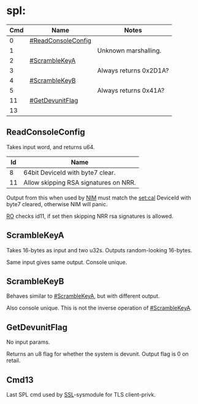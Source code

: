 # spl:

| Cmd | Name                                                 | Notes                  |
| --- | ---------------------------------------------------- | ---------------------- |
| 0   | [\#ReadConsoleConfig](#ReadConsoleConfig "wikilink") |                        |
| 1   |                                                      | Unknown marshalling.   |
| 2   | [\#ScrambleKeyA](#ScrambleKeyA "wikilink")           |                        |
| 3   |                                                      | Always returns 0x2D1A? |
| 4   | [\#ScrambleKeyB](#ScrambleKeyB "wikilink")           |                        |
| 5   |                                                      | Always returns 0x41A?  |
| 11  | [\#GetDevunitFlag](#GetDevunitFlag "wikilink")       |                        |
| 13  |                                                      |                        |

## ReadConsoleConfig

Takes input word, and returns u64.

| Id | Name                                  |
| -- | ------------------------------------- |
| 8  | 64bit DeviceId with byte7 clear.      |
| 11 | Allow skipping RSA signatures on NRR. |

Output from this when used by [NIM](NIM%20services.md "wikilink") must
match the [set:cal](Settings%20services.md "wikilink") DeviceId with
byte7 cleared, otherwise NIM will panic.

[RO](Loader%20services.md "wikilink") checks id11, if set then skipping
NRR rsa signatures is allowed.

## ScrambleKeyA

Takes 16-bytes as input and two u32s. Outputs random-looking 16-bytes.

Same input gives same output. Console unique.

## ScrambleKeyB

Behaves similar to [\#ScrambleKeyA](#ScrambleKeyA "wikilink"), but with
different output.

Also console unique. This is not the inverse operation of
[\#ScrambleKeyA](#ScrambleKeyA "wikilink").

## GetDevunitFlag

No input params.

Returns an u8 flag for whether the system is devunit. Output flag is 0
on retail.

## Cmd13

Last SPL cmd used by [SSL](SSL%20services.md "wikilink")-sysmodule for
TLS client-privk.
